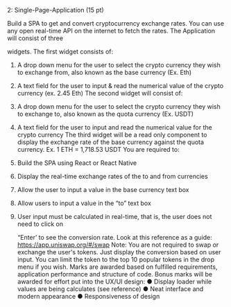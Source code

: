 2: Single-Page-Application (15 pt)


Build a SPA to get and convert cryptocurrency exchange rates. You can use any open real-time API on the internet to fetch the rates. The Application will consist of three

widgets. The first widget consists of:

1. A drop down menu for the user to select the crypto currency they wish to exchange from, also known as the base currency (Ex. Eth)

2. A text field for the user to input & read the numerical value of the crypto currency (ex. 2.45 Eth)
   The second widget will consist of:

3. A drop down menu for the user to select the crypto currency they wish to exchange to,
   also known as the quota currency (Ex. USDT)

4. A text field for the user to input and read the numerical value for the crypto currency
   The third widget will be a read only component to display the exchange rate of the base currency against the quota currency. Ex. 1 ETH = 1,718.53 USDT
   You are required to:

5. Build the SPA using React or React Native

6. Display the real-time exchange rates of the to and from currencies

7. Allow the user to input a value in the base currency text box

8. Allow users to input a value in the “to” text box

9. User input must be calculated in real-time, that is, the user does not need to click on

   “Enter’ to see the conversion rate.
   Look at this reference as a guide: https://app.uniswap.org/#/swap
   Note:
   You are not required to swap or exchange the user's tokens. Just display the conversion based on user input. You can limit the token to the top 10 popular tokens in the drop menu if you wish.
   Marks are awarded based on fulfilled requirements, application performance and structure of code.
   Bonus marks will be awarded for effort put into the UX/UI design:
   ● Display loader while values are being calculates (see reference)
   ● Neat interface and modern appearance
   ● Responsiveness of design
